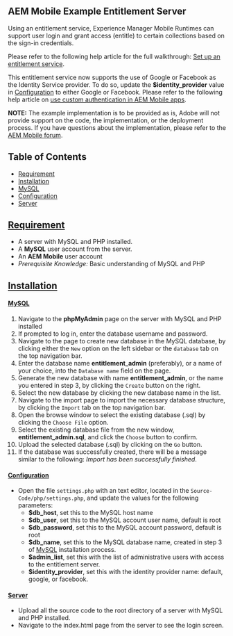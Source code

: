 AEM Mobile Example Entitlement Server
----

Using an entitlement service, Experience Manager Mobile Runtimes can support user login and grant access (entitle) to certain collections based on the sign-in credentials.

Please refer to the following help article for the full walkthrough: [Set up an entitlement service](https://helpx.adobe.com/digital-publishing-solution/help/entitlement-service.html).

This entitlement service now supports the use of Google or Facebook as the Identity Service provider. To do so, update the __$identity_provider__ value in [Configuration](#configuration) to either Google or Facebook. Please refer to the following help article on [use custom authentication in AEM Mobile apps](https://helpx.adobe.com/digital-publishing-solution/help/identity-providers.html).

__NOTE:__ The example implementation is to be provided as is, Adobe will not provide support on the code, the implementation, or the deployment process. If you have questions about the implementation, please refer to the [AEM Mobile forum](https://forums.adobe.com/community/experiencemanagermobile/).

## Table of Contents

* [Requirement](#requirement)
* [Installation](#installation)
* [MySQL](#mysql)
* [Configuration](#configuration)
* [Server](#server)

## [Requirement](#table-of-contents)

* A server with MySQL and PHP installed.
* A __MySQL__ user account from the server.
* An __AEM Mobile__ user account
* _Prerequisite Knowledge:_ Basic understanding of MySQL and PHP

## [Installation](#table-of-contents)

#### [MySQL](#table-of-contents)

1. Navigate to the __phpMyAdmin__ page on the server with MySQL and PHP installed
2. If prompted to log in, enter the database username and password.
3. Navigate to the page to create new database in the MySQL database, by clicking either the `New` option on the left sidebar or the `database` tab on the top navigation bar.
4. Enter the database name __entitlement\_admin__ (preferably), or a name of your choice, into the `Database name` field on the page.
5. Generate the new database with name __entitlement\_admin__, or the name you entered in step 3, by clicking the `Create` button on the right.
6. Select the new database by clicking the new database name in the list.
7. Navigate to the import page to import the necessary database structure, by clicking the `Import` tab on the top navigation bar.
8. Open the browse window to select the existing database (.sql) by clicking the `Choose File` option.
9. Select the existing database file from the new window, __entitlement_admin.sql__, and click the `Choose` button to confirm.
10. Upload the selected database (.sql) by clicking on the `Go` button.
11. If the database was successfully created, there will be a message similar to the following: _Import has been successfully finished_.

#### [Configuration](#table-of-contents)

* Open the file `settings.php` with an text editor, located in the `Source-Code/php/settings.php`, and update the values for the following parameters:
    * __$db_host__, set this to the MySQL host name
    * __$db_user__, set this to the MySQL account user name, default is root
    * __$db_password__, set this to the MySQL account password, default is root
    * __$db_name__, set this to the MySQL database name, created in step 3 of [MySQL](#mysql) installation process.
    * __$admin_list__, set this with the list of administrative users with access to the entitlement server.
    * __$identity_provider__, set this with the identity provider name: default, google, or facebook.

#### [Server](#table-of-contents)

* Upload all the source code to the root directory of a server with MySQL and PHP installed.
* Navigate to the index.html page from the server to see the login screen.
